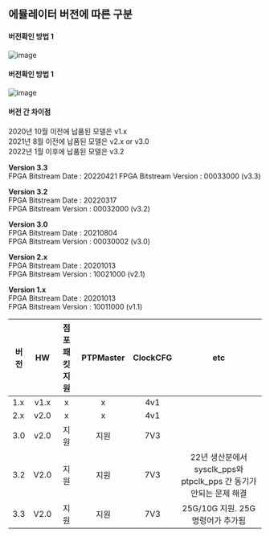

## 에뮬레이터 버전에 따른 구분
#### 버전확인 방법 1  
![image](https://user-images.githubusercontent.com/45474081/128462546-b9472dde-bcf5-48af-85da-e1e0f3f2372c.png)



#### 버전확인 방법 1  
![image](https://user-images.githubusercontent.com/45474081/128462478-46df621c-343d-4c3b-90f0-78c4f8c7c0d1.png)


#### 버전 간 차이점
  2020년 10월 이전에 납품된 모델은 v1.x  
  2021년  8월 이전에 납품된 모델은 v2.x or v3.0  
  2022년  1월 이후에 납품된 모델은 v3.2  


**Version 3.3**  
      FPGA Bitstream Date     : 20220421
      FPGA Bitstream Version  : 00033000 (v3.3)
      
**Version 3.2**  
      FPGA Bitstream Date     : 20220317  
      FPGA Bitstream Version  : 00032000 (v3.2)
      
**Version 3.0**  
      FPGA Bitstream Date     : 20210804  
      FPGA Bitstream Version  : 00030002 (v3.0)
      
**Version 2.x**  
      FPGA Bitstream Date     : 20201013  
      FPGA Bitstream Version  : 10021000 (v2.1)
 
**Version 1.x**  
      FPGA Bitstream Date     : 20201013  
      FPGA Bitstream Version  : 10011000  (v1.1)


|버전|HW|점포패킷지원|PTPMaster|ClockCFG|etc|
|------|:---:|:---:|:---:|:---:|:---:|
|1.x|v1.x|x|x|4v1| |
|2.x|v2.0|x|x|4v1| | 
|3.0|v2.0|지원|지원|7V3| |
|3.2|V2.0|지원|지원|7V3|  22년 생산분에서 sysclk_pps와 ptpclk_pps 간 동기가 안되는 문제 해결 |
|3.3|V2.0|지원|지원|7V3|  25G/10G 지원. 25G 명령어가 추가됨 |
